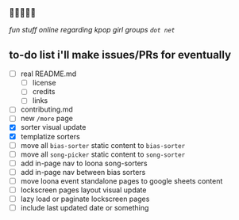 ### 🌙🎀🍭🤟💕

_fun stuff online regarding kpop girl groups `dot net`_

## to-do list i'll make issues/PRs for eventually
* [ ] real README.md
  * [ ] license
  * [ ] credits
  * [ ] links
* [ ] contributing.md
* [ ] new `/more` page
* [x] sorter visual update
* [x] templatize sorters
* [ ] move all `bias-sorter` static content to `bias-sorter`
* [ ] move all `song-picker` static content to `song-sorter`
* [ ] add in-page nav to loona song-sorters
* [ ] add in-page nav between bias sorters
* [ ] move loona event standalone pages to google sheets content
* [ ] lockscreen pages layout visual update
* [ ] lazy load or paginate lockscreen pages
* [ ] include last updated date or something
